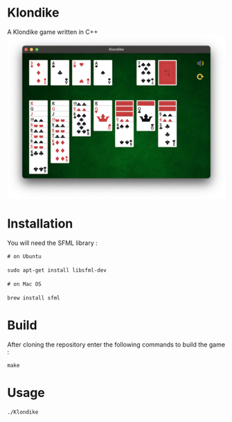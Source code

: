# Klondike
A Klondike game written in C++
![Exemple](resource/exemple.png)

# Installation

You will need the SFML library :
```
# on Ubuntu

sudo apt-get install libsfml-dev

# on Mac OS

brew install sfml
```

# Build

After cloning the repository enter the following commands to build the game :
```
make
```

# Usage
```
./Klondike
```
